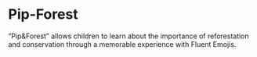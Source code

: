 # Pip-Forest
“Pip&amp;Forest” allows children to learn about the importance of reforestation and conservation through a memorable experience with Fluent Emojis. 
